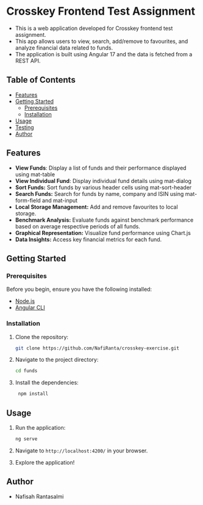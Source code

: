# Crosskey Frontend Test Assignment

- This is a web application developed for Crosskey frontend test assignment.
- This app allows users to view, search, add/remove to favourites, and analyze financial data related to funds.
- The application is built using Angular 17 and the data is fetched from a REST API.

## Table of Contents

- [Features](#features)
- [Getting Started](#getting-started)
  - [Prerequisites](#prerequisites)
  - [Installation](#installation)
- [Usage](#usage)
- [Testing](#testing)
- [Author](#author)

## Features

- **View Funds**: Display a list of funds and their performance displayed using mat-table
- **View Individual Fund**: Display individual fund details using mat-dialog
- **Sort Funds:** Sort funds by various header cells using mat-sort-header
- **Search Funds:** Search for funds by name, company and ISIN using mat-form-field and mat-input
- **Local Storage Management:** Add and remove favourites to local storage.
- **Benchmark Analysis:** Evaluate funds against benchmark performance based on average respective periods of all funds.
- **Graphical Representation:** Visualize fund performance using Chart.js
- **Data Insights:** Access key financial metrics for each fund.

## Getting Started

### Prerequisites

Before you begin, ensure you have the following installed:

- [Node.js](https://nodejs.org/)
- [Angular CLI](https://angular.io/cli)

### Installation

1. Clone the repository:

   ```bash
   git clone https://github.com/NafiRanta/crosskey-exercise.git

   ```

2. Navigate to the project directory:

   ```bash
   cd funds
   ```

3. Install the dependencies:

   ```bash
    npm install
   ```

## Usage

1. Run the application:

   ```bash
   ng serve
   ```

2. Navigate to `http://localhost:4200/` in your browser.
3. Explore the application!

## Author

- Nafisah Rantasalmi
